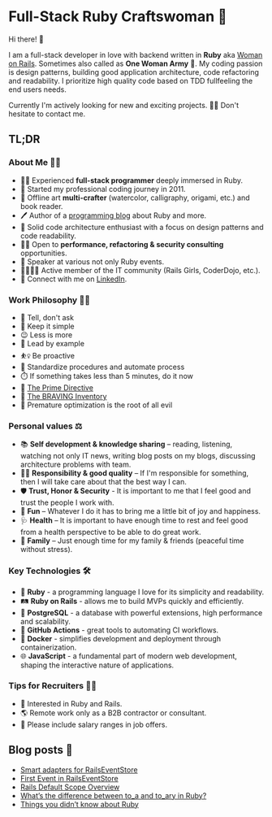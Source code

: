 # Full-Stack Ruby Craftswoman 🚀

Hi there! 👋

I am a full-stack developer in love with backend written in **Ruby**
aka [Woman on Rails](https://womanonrails.com/).
Sometimes also called as **One Woman Army** 🥷.
My coding passion is design patterns, building good application architecture,
code refactoring and readability.
I prioritize high quality code based on TDD fullfeeling the end users needs.

Currently I'm actively looking for new and exciting projects. 🕵️‍♀️
Don't hesitate to contact me.

## TL;DR

### About Me 🙋‍♀️

- 👩‍💻 Experienced **full-stack programmer** deeply immersed in Ruby.
- 🧭 Started my professional coding journey in 2011.
- 🎨 Offline art **multi-crafter** (watercolor, calligraphy, origami, etc.)
  and book reader.
- 🖊 Author of a [programming blog](https://womanonrails.com/)
  about Ruby and more.
- 🌆 Solid code architecture enthusiast with a focus on design patterns
  and code readability.
- 👩‍🔧 Open to **performance, refactoring & security consulting** opportunities.
- 🎤️ Speaker at various not only Ruby events.
- 👨‍👩‍👧‍👦 Active member of the IT community (Rails Girls, CoderDojo, etc.).
- 📇 Connect with me on [LinkedIn](https://www.linkedin.com/in/womanonrails/).

### Work Philosophy 👩‍🏫

- 🔮 Tell, don't ask
- 💋 Keep it simple
- 😉 Less is more
- 🐒 Lead by example
- ⛹️‍♀️ Be proactive
- 📐 Standardize procedures and automate process
- ⏱️ If something takes less than 5 minutes, do it now
- 🥇 [The Prime Directive](https://retrospectivewiki.org/index.php?title=The_Prime_Directive)
- 💖 [The BRAVING Inventory](https://brenebrown.com/resources/the-braving-inventory/)
- 🧹 Premature optimization is the root of all evil

### Personal values ⚖️

- 📚 **Self development & knowledge sharing** – reading, listening,
  watching not only IT news, writing blog posts on my blogs,
  discussing architecture problems with team.
- 👩‍🔬 **Responsibility & good quality** – If I'm responsible for something,
  then I will take care about that the best way I can.
- 🛡️ **Trust, Honor & Security** - It is important to me
  that I feel good and trust the people I work with.
- 💃 **Fun** – Whatever I do it has to bring me a little bit of joy and happiness.
- 🩺 **Health** – It is important to have enough time to rest
  and feel good from a health perspective to be able to do great work.
- 🫶 **Family** – Just enough time for my family & friends
  (peaceful time without stress).

### Key Technologies 🛠️

- 💎 **Ruby** - a programming language I love for its simplicity and readability.
- 🛤️ **Ruby on Rails** - allows me to build MVPs quickly and efficiently.
- 🐘 **PostgreSQL** - a database with powerful extensions, high performance
  and scalability.
- 🤖 **GitHub Actions** - great tools to automating CI workflows.
- 🐳 **Docker** - simplifies development and deployment through containerization.
- 🌐 **JavaScript** - a fundamental part of modern web development,
  shaping the interactive nature of applications.

### Tips for Recruiters 🧘‍♀️

- 💍 Interested in Ruby and Rails.
- 🌎 Remote work only as a B2B contractor or consultant.
- 💸 Please include salary ranges in job offers.

## Blog posts 📄
<!-- BLOG-POST-LIST:START -->
- [Smart adapters for RailsEventStore](https://womanonrails.com/smart-adapters-for-res)
- [First Event in RailsEventStore](https://womanonrails.com/first-event-in-res)
- [Rails Default Scope Overview](https://womanonrails.com/default-scope)
- [What’s the difference between to_a and to_ary in Ruby?](https://womanonrails.com/difference-between-to-a-and-to-ary-methods)
- [Things you didn’t know about Ruby](https://womanonrails.com/things-you-dont-know-about-ruby)
<!-- BLOG-POST-LIST:END -->

